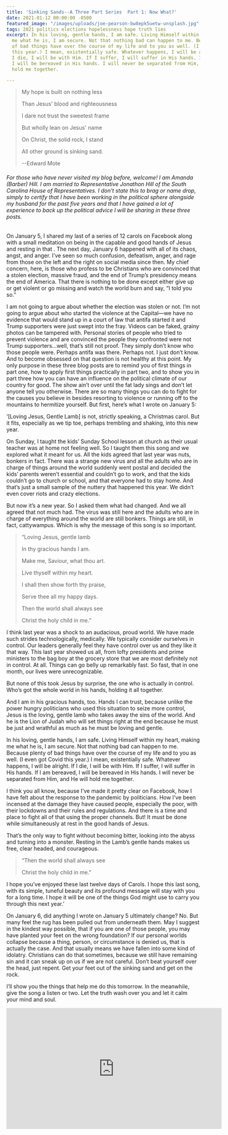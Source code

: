 ```yaml
---
title: 'Sinking Sands--A Three Part Series  Part 1: Now What?'
date: 2021-01-12 00:00:00 -0500
featured_image: "/images/uploads/joe-pearson-bw8epk5uetw-unsplash.jpg"
tags: 2021 politics elections hopelessness hope truth lies
excerpt: In his loving, gentle hands, I am safe. Living Himself within my heart, making
  me what he is, I am secure. Not that nothing bad can happen to me. Because plenty
  of bad things have over the course of my life and to you as well. (I even got Covid
  this year.) I mean, existentially safe. Whatever happens, I will be alright. If
  I die, I will be with Him. If I suffer, I will suffer in His hands. If I am bereaved,
  I will be bereaved in His hands. I will never be separated from Him, and He will
  hold me together.

---
```

> My hope is built on nothing less 
>
> Than Jesus' blood and righteousness
>
> I dare not trust the sweetest frame
>
> But wholly lean on Jesus' name
>
> On Christ, the solid rock, I stand
>
> All other ground is sinking sand.
>
> \--Edward Mote

###### For those who have never visited my blog before, welcome! I am Amanda (Barber) Hill. I am married to Representative Jonathon Hill of the South Carolina House of Representatives. I don’t state this to brag or name drop, simply to certify that I have been working in the political sphere alongside my husband for the past five years and that I have gained a lot of experience to back up the political advice I will be sharing in these three posts.

On January 5, I shared my last of a series of 12 carols on Facebook along with a small meditation on being in the capable and good hands of Jesus and resting in that . The next day, January 6 happened with all of its chaos, angst, and anger. I’ve seen so much confusion, defeatism, anger, and rage from those on the left and the right on social media since then. My chief concern, here, is those who profess to be Christians who are convinced that a stolen election, massive fraud, and the end of Trump’s presidency means the end of America. That there is nothing to be done except either give up or get violent or go missing and watch the world burn and say, “I told you so.”

I am not going to argue about whether the election was stolen or not. I’m not going to argue about who started the violence at the Capital—we have no evidence that would stand up in a court of law that antifa started it and Trump supporters were just swept into the fray. Videos can be faked, grainy photos can be tampered with. Personal stories of people who tried to prevent violence and are convinced the people they confronted were not Trump supporters…well, that’s still not proof. They simply don’t know who those people were. Perhaps antifa was there. Perhaps not. I just don’t know. And to become obsessed on that question is not healthy at this point. My only purpose in these three blog posts are to remind you of first things in part one, how to apply first things practically in part two, and to show you in part three how you can have an influence on the political climate of our country for good. The show ain’t over until the fat lady sings and don’t let anyone tell you otherwise. There are so many things you can do to fight for the causes you believe in besides resorting to violence or running off to the mountains to hermitize yourself. But first, here’s what I wrote on January 5:

‘\[Loving Jesus, Gentle Lamb\] is not, strictly speaking, a Christmas carol. But it fits, especially as we tip toe, perhaps trembling and shaking, into this new year.

On Sunday, I taught the kids’ Sunday School lesson at church as their usual teacher was at home not feeling well. So I taught them this song and we explored what it meant for us. All the kids agreed that last year was nuts, bonkers in fact. There was a strange new virus and all the adults who are in charge of things around the world suddenly went postal and decided the kids’ parents weren’t essential and couldn’t go to work, and that the kids couldn’t go to church or school, and that everyone had to stay home. And that’s just a small sample of the nuttery that happened this year. We didn’t even cover riots and crazy elections.

But now it’s a new year. So I asked them what had changed. And we all agreed that not much had. The virus was still here and the adults who are in charge of everything around the world are still bonkers. Things are still, in fact, cattywampus. Which is why the message of this song is so important.

> “Loving Jesus, gentle lamb
>
> In thy gracious hands I am.
>
> Make me, Saviour, what thou art.
>
> Live thyself within my heart.
>
> I shall then show forth thy praise,
>
> Serve thee all my happy days.
>
> Then the world shall always see
>
> Christ the holy child in me.”

I think last year was a shock to an audacious, proud world. We have made such strides technologically, medically. We typically consider ourselves in control. Our leaders generally feel they have control over us and they like it that way. This last year showed us all, from lofty presidents and prime ministers to the bag boy at the grocery store that we are most definitely not in control. At all. Things can go belly up remarkably fast. So fast, that in one month, our lives were unrecognizable.

But none of this took Jesus by surprise, the one who is actually in control. Who’s got the whole world in his hands, holding it all together.

And I am in his gracious hands, too. Hands I can trust, because unlike the power hungry politicians who used this situation to seize more control, Jesus is the loving, gentle lamb who takes away the sins of the world. And he is the Lion of Judah who will set things right at the end because he must be just and wrathful as much as he must be loving and gentle.

In his loving, gentle hands, I am safe. Living Himself within my heart, making me what he is, I am secure. Not that nothing bad can happen to me. Because plenty of bad things have over the course of my life and to you as well. (I even got Covid this year.) I mean, existentially safe. Whatever happens, I will be alright. If I die, I will be with Him. If I suffer, I will suffer in His hands. If I am bereaved, I will be bereaved in His hands. I will never be separated from Him, and He will hold me together.

I think you all know, because I’ve made it pretty clear on Facebook, how I have felt about the response to the pandemic by politicians. How I’ve been incensed at the damage they have caused people, especially the poor, with their lockdowns and their rules and regulations. And there is a time and place to fight all of that using the proper channels. But! It must be done while simultaneously at rest in the good hands of Jesus.

That’s the only way to fight without becoming bitter, looking into the abyss and turning into a monster. Resting in the Lamb’s gentle hands makes us free, clear headed, and courageous.

> “Then the world shall always see
>
> Christ the holy child in me.”

I hope you’ve enjoyed these last twelve days of Carols. I hope this last song, with its simple, tuneful beauty and its profound message will stay with you for a long time. I hope it will be one of the things God might use to carry you through this next year.’

On January 6, did anything I wrote on January 5 ultimately change? No. But many feel the rug has been pulled out from underneath them. May I suggest in the kindest way possible, that if you are one of those people, you may have planted your feet on the wrong foundation? If our personal worlds collapse because a thing, person, or circumstance is denied us, that is actually the case. And that usually means we have fallen into some kind of idolatry. Christians can do that sometimes, because we still have remaining sin and it can sneak up on us if we are not careful. Don’t beat yourself over the head, just repent. Get your feet out of the sinking sand and get on the rock.

I’ll show you the things that help me do this tomorrow. In the meanwhile, give the song a listen or two. Let the truth wash over you and let it calm your mind and soul.

<iframe width="560" height="315" src="https://www.youtube.com/embed/MouSJbPO9Vs" frameborder="0" allow="accelerometer; autoplay; clipboard-write; encrypted-media; gyroscope; picture-in-picture" allowfullscreen></iframe>